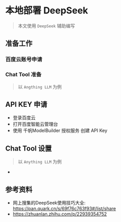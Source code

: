 # 本地部署 DeepSeek

> 本文使用 `DeepSeek` 辅助编写

## 准备工作
### 百度云账号申请
### Chat Tool 准备
> 以 `Angthing LLM` 为例

## API KEY 申请
* 登录百度云
* 打开百度智能云管理台
* 使用 千帆ModelBuilder 授权服务 创建 API Key

## Chat Tool 设置
> 以 `Anything LLM` 为例

* 

## 参考资料
* 网上搜集的DeepSeek使用技巧大全: https://pan.quark.cn/s/69f76c763f93#/list/share
* https://zhuanlan.zhihu.com/p/22939354752